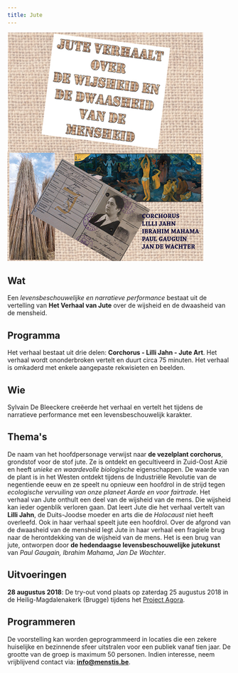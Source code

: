 ```yaml
---
title: Jute
---
```

![Jute](./Jute.jpg)

## Wat

Een _levensbeschouwelijke en narratieve performance_ bestaat uit de vertelling van **Het Verhaal van Jute** over de wijsheid en de dwaasheid van de mensheid. 

## Programma

Het verhaal bestaat uit drie delen: **Corchorus - Lilli Jahn - Jute Art**. Het verhaal wordt ononderbroken vertelt en duurt circa 75 minuten. Het verhaal is omkaderd met enkele aangepaste rekwisieten en beelden. 

## Wie

Sylvain De Bleeckere creëerde het verhaal en vertelt het tijdens de narratieve performance met een levensbeschouwelijk karakter.

## Thema's

De naam van het hoofdpersonage verwijst naar **de vezelplant corchorus**, grondstof voor de stof jute. Ze is ontdekt en gecultiveerd in Zuid-Oost Azië en heeft _unieke en waardevolle biologische_ eigenschappen. De waarde van de plant is in het Westen ontdekt tijdens de Industriële Revolutie van de negentiende eeuw en ze speelt nu opnieuw een hoofdrol in de strijd tegen _ecologische vervuiling van onze planeet Aarde en voor fairtrade_. Het verhaal van Jute onthult een deel van de wijsheid van de mens. Die wijsheid kan ieder ogenblik verloren gaan. Dat leert Jute die het verhaal vertelt van **Lilli Jahn**, de Duits-Joodse moeder en arts die de _Holocaust_ niet heeft overleefd. Ook in haar verhaal speelt jute een hoofdrol. Over de afgrond van de dwaasheid van de mensheid legt Jute in haar verhaal een fragiele brug naar de herontdekking van de wijsheid van de mens. Het is een brug van jute, ontworpen door **de hedendaagse levensbeschouwelijke jutekunst** van _Paul Gaugain, Ibrahim Mahama, Jan De Wachter_.

## Uitvoeringen

**28 augustus 2018**: De try-out vond plaats op zaterdag 25 augustus 2018 in de Heilig-Magdalenakerk (Brugge) tijdens het [Project Agora](http://www.menstis.be/producties/Agora/). 

## Programmeren 

De voorstelling kan worden geprogrammeerd in locaties die een zekere huiselijke en bezinnende sfeer uitstralen voor een publiek vanaf tien jaar. De grootte van de groep is maximum 50 personen. Indien interesse, neem vrijblijvend contact via: **info@menstis.be**.



